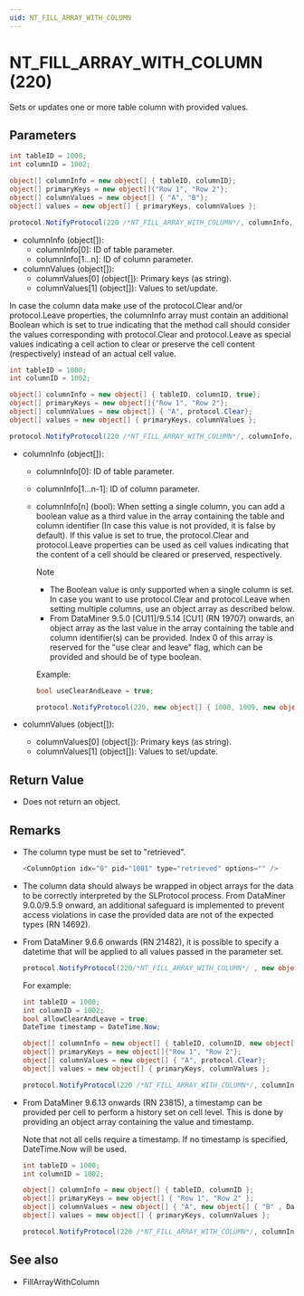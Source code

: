 ```yaml
---
uid: NT_FILL_ARRAY_WITH_COLUMN
---
```


# NT_FILL_ARRAY_WITH_COLUMN (220)

Sets or updates one or more table column with provided values.

## Parameters

```csharp
int tableID = 1000;
int columnID = 1002;

object[] columnInfo = new object[] { tableID, columnID};
object[] primaryKeys = new object[]{"Row 1", "Row 2"};
object[] columnValues = new object[] { "A", "B"};
object[] values = new object[] { primaryKeys, columnValues };

protocol.NotifyProtocol(220 /*NT_FILL_ARRAY_WITH_COLUMN*/, columnInfo, values);
```

- columnInfo (object[]):
  - columnInfo[0]: ID of table parameter.
  - columnInfo[1…n]: ID of column parameter.
- columnValues (object[]):
  - columnValues[0] (object[]): Primary keys (as string).
  - columnValues[1] (object[]): Values to set/update.

In case the column data make use of the protocol.Clear and/or protocol.Leave properties, the columnInfo array must contain an additional Boolean which is set to true indicating that the method call should consider the values corresponding with protocol.Clear and protocol.Leave as special values indicating a cell action to clear or preserve the cell content (respectively) instead of an actual cell value.

```csharp
int tableID = 1000;
int columnID = 1002;

object[] columnInfo = new object[] { tableID, columnID, true};
object[] primaryKeys = new object[]{"Row 1", "Row 2"};
object[] columnValues = new object[] { "A", protocol.Clear};
object[] values = new object[] { primaryKeys, columnValues };

protocol.NotifyProtocol(220 /*NT_FILL_ARRAY_WITH_COLUMN*/, columnInfo, values);
```

- columnInfo (object[]):
  - columnInfo[0]: ID of table parameter.
  - columnInfo[1…n-1]: ID of column parameter.
  - columnInfo[n] (bool): When setting a single column, you can add a boolean value as a third value in the array containing the table and column identifier (In case this value is not provided, it is false by default). If this value is set to true, the protocol.Clear and protocol.Leave properties can be used as cell values indicating that the content of a cell should be cleared or preserved, respectively.

    > [!NOTE]
    >
    > - The Boolean value is only supported when a single column is set. In case you want to use protocol.Clear and protocol.Leave when setting multiple columns, use an object array as described below.
    > - From DataMiner 9.5.0 [CU11]/9.5.14 [CU1] (RN 19707) onwards, an object array as the last value in the array containing the table and column identifier(s) can be provided. Index 0 of this array is reserved for the "use clear and leave" flag, which can be provided and should be of type boolean.
    >
    > Example:
    >
    > ```csharp
    > bool useClearAndLeave = true;
    > 
    > protocol.NotifyProtocol(220, new object[] { 1000, 1009, new object[] { useClearAndLeave } }, new object[] { fillArray[0], fillArray[8] });
    > ```

- columnValues (object[]):
  - columnValues[0] (object[]): Primary keys (as string).
  - columnValues[1] (object[]): Values to set/update.

## Return Value

- Does not return an object.

## Remarks

- The column type must be set to "retrieved".

  ```csharp
  <ColumnOption idx="0" pid="1001" type="retrieved" options="" />
  ```

- The column data should always be wrapped in object arrays for the data to be correctly interpreted by the SLProtocol process. From DataMiner 9.0.0/9.5.9 onward, an additional safeguard is implemented to prevent access violations in case the provided data are not of the expected types (RN 14692).
- From DataMiner 9.6.6 onwards (RN 21482), it is possible to specify a datetime that will be applied to all values passed in the parameter set.
  
  ```csharp
  protocol.NotifyProtocol(220/*NT_FILL_ARRAY_WITH_COLUMN*/ , new object[] { <TablePid>, <ColumnPid>, new object[2] { <bOverrideBehaviour_bool>,<DateTime>}}, Values);
  ```

  For example:

  ```csharp
  int tableID = 1000;
  int columnID = 1002;
  bool allowClearAndLeave = true;
  DateTime timestamp = DateTime.Now;

  object[] columnInfo = new object[] { tableID, columnID, new object[] { allowClearAndLeave, timestamp }};
  object[] primaryKeys = new object[]{"Row 1", "Row 2"};
  object[] columnValues = new object[] { "A", protocol.Clear};
  object[] values = new object[] { primaryKeys, columnValues };

  protocol.NotifyProtocol(220 /*NT_FILL_ARRAY_WITH_COLUMN*/, columnInfo, values);
  ```

- From DataMiner 9.6.13 onwards (RN 23815), a timestamp can be provided per cell to perform a history set on cell level. This is done by providing an object array containing the value and timestamp.

  Note that not all cells require a timestamp. If no timestamp is specified, DateTime.Now will be used.

  ```csharp
  int tableID = 1000;
  int columnID = 1002;
  
  object[] columnInfo = new object[] { tableID, columnID };
  object[] primaryKeys = new object[] { "Row 1", "Row 2" };
  object[] columnValues = new object[] { "A", new object[] { "B" , DateTime.Now - TimeSpan.FromDays(5) } };
  object[] values = new object[] { primaryKeys, columnValues };
  
  protocol.NotifyProtocol(220 /*NT_FILL_ARRAY_WITH_COLUMN*/, columnInfo, values);
  ```

## See also

- FillArrayWithColumn
